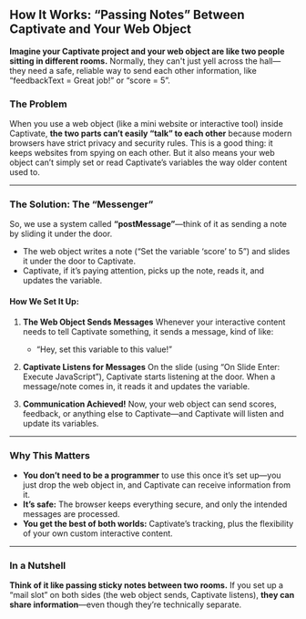 ## **How It Works: “Passing Notes” Between Captivate and Your Web Object**

**Imagine your Captivate project and your web object are like two people sitting in different rooms.**
Normally, they can't just yell across the hall—they need a safe, reliable way to send each other information, like “feedbackText = Great job!” or “score = 5”.

### **The Problem**

When you use a web object (like a mini website or interactive tool) inside Captivate, **the two parts can’t easily “talk” to each other** because modern browsers have strict privacy and security rules.
This is a good thing: it keeps websites from spying on each other.
But it also means your web object can’t simply set or read Captivate’s variables the way older content used to.

---

### **The Solution: The “Messenger”**

So, we use a system called **“postMessage”**—think of it as sending a note by sliding it under the door.

* The web object writes a note (“Set the variable ‘score’ to 5”) and slides it under the door to Captivate.
* Captivate, if it’s paying attention, picks up the note, reads it, and updates the variable.

#### **How We Set It Up:**

1. **The Web Object Sends Messages**
   Whenever your interactive content needs to tell Captivate something, it sends a message, kind of like:

   * “Hey, set this variable to this value!”

2. **Captivate Listens for Messages**
   On the slide (using “On Slide Enter: Execute JavaScript”), Captivate starts listening at the door.
   When a message/note comes in, it reads it and updates the variable.

3. **Communication Achieved!**
   Now, your web object can send scores, feedback, or anything else to Captivate—and Captivate will listen and update its variables.

---

### **Why This Matters**

* **You don’t need to be a programmer** to use this once it’s set up—you just drop the web object in, and Captivate can receive information from it.
* **It’s safe:** The browser keeps everything secure, and only the intended messages are processed.
* **You get the best of both worlds:** Captivate’s tracking, plus the flexibility of your own custom interactive content.

---

### **In a Nutshell**

**Think of it like passing sticky notes between two rooms.**
If you set up a “mail slot” on both sides (the web object sends, Captivate listens),
**they can share information**—even though they’re technically separate.


